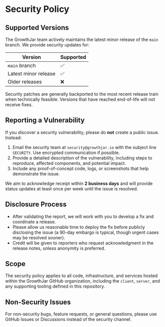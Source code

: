 # Security Policy

## Supported Versions

The GrowthJar team actively maintains the latest minor release of the `main` branch. We provide security updates for:

| Version               | Supported          |
| --------------------- | ------------------ |
| `main` branch         | :white_check_mark: |
| Latest minor release  | :white_check_mark: |
| Older releases        | :x:                |

Security patches are generally backported to the most recent release train when technically feasible. Versions that have reached end-of-life will not receive fixes.

## Reporting a Vulnerability

If you discover a security vulnerability, please do **not** create a public issue. Instead:

1. Email the security team at `security@growthjar.io` with the subject line `SECURITY`. Use encrypted communication if possible.
2. Provide a detailed description of the vulnerability, including steps to reproduce, affected components, and potential impact.
3. Include any proof-of-concept code, logs, or screenshots that help demonstrate the issue.

We aim to acknowledge receipt within **2 business days** and will provide status updates at least once per week until the issue is resolved.

## Disclosure Process

- After validating the report, we will work with you to develop a fix and coordinate a release.
- Please allow us reasonable time to deploy the fix before publicly disclosing the issue (a 90-day embargo is typical, though urgent cases may be resolved sooner).
- Credit will be given to reporters who request acknowledgment in the release notes, unless anonymity is preferred.

## Scope

The security policy applies to all code, infrastructure, and services hosted within the GrowthJar GitHub organization, including the `client`, `server`, and any supporting tooling defined in this repository.

## Non-Security Issues

For non-security bugs, feature requests, or general questions, please use GitHub Issues or Discussions instead of the security channel.
